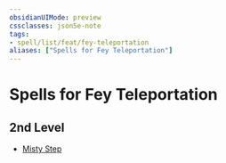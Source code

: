```yaml
---
obsidianUIMode: preview
cssclasses: json5e-note
tags:
- spell/list/feat/fey-teleportation
aliases: ["Spells for Fey Teleportation"]
---
```

# Spells for Fey Teleportation

## 2nd Level

- [Misty Step](misty-step "PHB")
